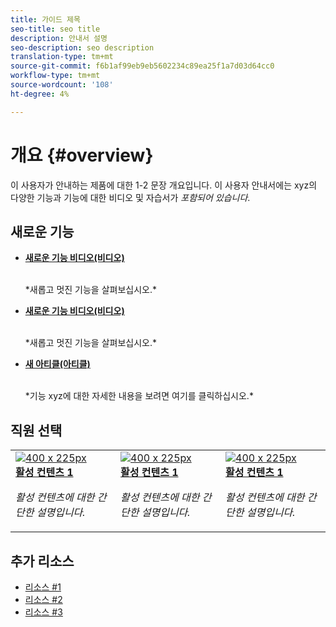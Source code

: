 ```yaml
---
title: 가이드 제목
seo-title: seo title
description: 안내서 설명
seo-description: seo description
translation-type: tm+mt
source-git-commit: f6b1af99eb9eb5602234c89ea25f1a7d03d64cc0
workflow-type: tm+mt
source-wordcount: '108'
ht-degree: 4%

---
```



# 개요 {#overview}

이 사용자가 안내하는 제품에 대한 1-2 문장 개요입니다. 이 사용자 안내서에는 xyz의 다양한 기능과 기능에 대한 비디오 및 자습서가 *포함되어 있습니다*.

## 새로운 기능

* **[새로운 기능 비디오(비디오)](README.md)**

   <br>
   *새롭고 멋진 기능을 살펴보십시오.*

* **[새로운 기능 비디오(비디오)](README.md)**

   <br>
   *새롭고 멋진 기능을 살펴보십시오.*

* **[새 아티클(아티클)](README.md)**

   <br>
   *기능 xyz에 대한 자세한 내용을 보려면 여기를 클릭하십시오.*

## 직원 선택

<table>
<tr>
  <td>
    <a href="#">
      <img alt="400 x 225px" src="myimage.png" />
    </a>
    <div>
      <a href="#">
    <strong>활성 컨텐츠 1</strong>
    </a>
    </div>
    <p>
    <em>활성 컨텐츠에 대한 간단한 설명입니다.</em>
    <p>
  </td>
   <td>
    <a href="#">
      <img alt="400 x 225px" src="myimage.png" />
    </a>
    <div>
      <a href="#">
    <strong>활성 컨텐츠 1</strong>
    </a>
    </div>
    <p>
    <em>활성 컨텐츠에 대한 간단한 설명입니다.</em>
    <p>
  </td>
  <td>
    <a href="#">
      <img alt="400 x 225px" src="myimage.png" />
    </a>
    <div>
      <a href="#">
    <strong>활성 컨텐츠 1</strong>
    </a>
    </div>
    <p>
    <em>활성 컨텐츠에 대한 간단한 설명입니다.</em>
    <p>
  </td>
</tr>
</table>

## 추가 리소스

* [리소스 #1](README.md)
* [리소스 #2](README.md)
* [리소스 #3](README.md)
